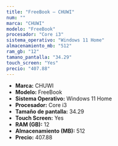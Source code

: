 ```yaml
---
title: "FreeBook — CHUWI"
num: ""
marca: "CHUWI"
modelo: "FreeBook"
procesador: "Core i3"
sistema_operativo: "Windows 11 Home"
almacenamiento_mb: "512"
ram_gb: "12"
tamano_pantalla: "34.29"
touch_screen: "Yes"
precio: "407.88"
---
```

<ul>
<li><strong>Marca:</strong> CHUWI</li>
<li><strong>Modelo:</strong> FreeBook</li>
<li><strong>Sistema Operativo:</strong> Windows 11 Home</li>
<li><strong>Procesador:</strong> Core i3 </li>
<li><strong>Tamaño de pantalla:</strong> 34.29</li>
<li><strong>Touch Screen:</strong> Yes</li>
<li><strong>RAM (GB):</strong> 12</li>
<li><strong>Almacenamiento (MB):</strong> 512</li>
<li><strong>Precio:</strong> 407.88</li>
</ul>